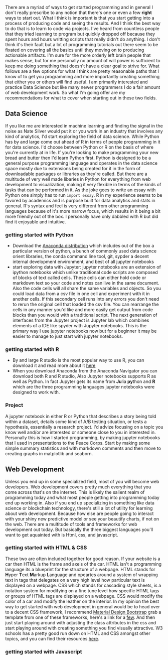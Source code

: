 There are a myriad of ways to get started programming and in general I don't really prescribe to any notion that there's one or even a few **right** ways to start out. What I think is important is that you start getting into a process of producing code and seeing the results. And I think the best way to do that is to learn to code via projects. I've heard from countless people that they tried learning to program but quickly dropped off because they spent hours and hours writting scripts that really didn't do anything. I don't think it's their fault but a lot of programming tutorials out there seem to be fixated on covering all the basics until they moving on to producing actionable artifacts. I'm sure for the more orderly left brain people that makes sense, but for me personally no amount of will power is sufficient to keep me doing something that doesn't have a clear goal to strive for. What follows are a few options for what I think are pretty reasonable paths that I know of to get you programming and more importantly creating something that either you or others will find useful. I am primarily interested and practice Data Science but like many newer programmers I do a fair amount of web development work. So what I'm going offer are my recommendations for what to cover when starting out in these two fields.  

## Data Science
If you like me are interested in machine learning and finding the signal in the noise as Nate Silver would put it or you work in an industry that involves any kind of analytics, I'd start exploring the field of data science. While Python has by and large come out ahead of R in terms of people programming in it for data science. I'd choose between Python or R on the basis of where you're currently at in life. If you're looking to make programming your new bread and butter then I'd learn Python first. Python is designed to be a general purpose programming language and operates in the data science space mostly due to extensions being created for it in the form of downloadable packages or libraries as they're called. But there are a multitude of very well made libaries in Python for everything from web development to visualization, making it very flexible in terms of the kinds of tasks that can be performed in it. As the joke goes to write an essay with Python one simply has to run `import essay`. R in my experience seems to be favored by academics and is purpose built for data analytics and stats in general. R's syntax and feel is very different from other programming languages because of it's more narrow focus, which results in it being a bit more friendly out of the box. I personally have only dabbled with R but did find it enjoyable and intuitive.

### getting started with Python
* Download the [Anaconda distribution](www.anaconda.org) which includes out of the box a particular version of python, a bunch of commonly used data science orient libraries, the conda command line tool, git, sypder a decent internal development environment, and best of all jupyter notebooks
* start exploring data with Jupyter: jupyter notebooks are an extension of ipython notebooks which unlike traditional code scripts are composed of blocks of text called cells. These cells can either hold code or markdown text so your code and notes can live in the same document. Also the code cells will all share the same variables and objects. So you could load data from a csv file in one cell and experiment with it in another cells. If this secondary cell runs into any errors you don't need to rerun the original cell that loaded the csv file. You can rearrange the cells in any manner you'd like and more easily get output from code blocks than you would with a traditional script. The next generation of interfaces from the Jupyter project is Jupyter lab which combines elements of a IDE like spyder with Jupyter notebooks. This is the primary way I use jupyter notebooks now but for a beginner it may be easier to manage to just start with jupyter notebooks.

### getting started with R
* By and large R studio is the most popular way to use R, you can download it and read more about it [here](https://support.rstudio.com/hc/en-us/articles/201141096-Getting-Started-with-R)
* When you download Anaconda from the Anaconda Navigator you can download both R and R studio, Also Jupyter notebooks supports R as well as Python. In fact Jupyter gets its name from **Ju**lia **py**thon and **R** which are the three programming languages jupyter notebooks were designed to work with.

### Project
A jupyter notebook in either R or Python that describes a story being told within a dataset, details some kind of A/B testing situation, or tests a hypothesis, essentially a research project. I'd advize focusing on a topic you know well and/or are interested or someone close to you in interested in. Personally this is how I started programming, by making jupyter notebooks that I used in presentations to the Peace Corps. Start by making some simple summary statistics and with markdown comments and then move to creating graphs in matplotlib and seaborn. 

## Web Development
Unless you end up in some specialized field, most of you will become web developers. Web development covers pretty much everything that you come across that's on the internet. This is likely the salient realm of programming today and what most people getting into programming today end up working in. Also if you end up specializing in something like data science or blockchain technology, there's still a lot of utility for learning about web development. Because how else are people going to interact with your shiny new predictive model or see your beautify charts, if not on the web. There are a multitude of tools and frameworks for web development out today. But basically the three biggest languages you'll want to get aquainted with is Html, css, and javascript.

### getting started with HTML & CSS
These two are often included together for good reason. If your website is a car then HTML is the frame and axels of the car. HTML isn't a programming language its a blueprint for the structure of a webpage. HTML stands for **H**yper **T**ext **M**arkup **L**anguage and opeartes around a system of wrapping text in tags that delegates on a very high level how particular text is displayed on a webpage. CSS which stands for cascading style sheets, is a notation system for modifying on a fine tune level how specific HTML tags or groups of HTML tags are displayed on a webpage. CSS would modify the color of a car and modify the leather on the interior. In my opinion the best way to get started with web development in general would be to head over to a decent CSS framework, I recommend [Material Design Bootstrap](https://mdbootstrap.com/) grab a template from one of these frameworks, here's a link for a [few](https://mdbootstrap.com/freebies/). And then just start playing around with adjusting the class attributes in the css and start playing around with creating something you find visually attractive. W3 schools has a pretty good run down on HTML and CSS amongst other topics, and you can find their resources [here](https://www.w3schools.com/).

### getting started with Javascript
